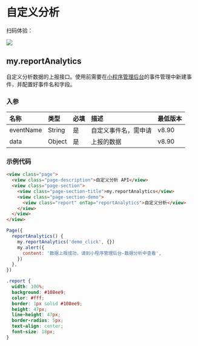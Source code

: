 # 自定义分析

扫码体验：

![](https://cache.amap.com/ecology/tool/miniapp/1563535432744.png)

## my.reportAnalytics
自定义分析数据的上报接口。使用前需要在[小程序管理后台](https://openhome.alipay.com/)的事件管理中新建事件，并配置好事件名和字段。

### 入参
| 名称 | 类型 | 必填 | 描述 | 最低版本 |
| :--- | :--- | :--- | :--- | :--- |
| eventName | String | 是 | 自定义事件名，需申请 | v8.90 |
| data | Object | 是 | 上报的数据 | v8.90 |

### 示例代码
```html
<view class="page">
  <view class="page-description">自定义分析 API</view>
  <view class="page-section">
    <view class="page-section-title">my.reportAnalytics</view>
    <view class="page-section-demo">
      <view class="report" onTap="reportAnalytics">自定义分析</view>
    </view>
  </view>
</view>
```

```javascript
Page({
  reportAnalytics() {
    my.reportAnalytics('demo_click', {})
    my.alert({
      content: '数据上报成功，请到小程序管理后台-数据分析中查看',
    })
  },
})
```

```css
.report {
  width: 100%;
  background: #108ee9;
  color: #fff;
  border: 1px solid #108ee9;
  height: 47px;
  line-height: 47px;
  border-radius: 5px;
  text-align: center;
  font-size: 18px;
}
```
